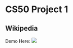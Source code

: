 # CS50 Project 1  

## Wikipedia

Demo Here:
[ ![](https://posabilities.ca/wp-content/uploads/2018/01/youtube.png)](%3Ciframe%20width=%221280%22%20height=%22720%22%20src=%22https://www.youtube.com/embed/ayoZH40gPBk%22%20title=%22YouTube%20video%20player%22%20frameborder=%220%22%20allow=%22accelerometer;%20autoplay;%20clipboard-write;%20encrypted-media;%20gyroscope;%20picture-in-picture%22%20allowfullscreen%3E%3C/iframe%3E)
